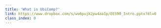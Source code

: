 ```yaml
---
title: 'What is UbiComp?'
link: https://www.dropbox.com/s/wu6pujk2pw4aa1p/EE590_Intro.pptx?dl=0
class_index: 0
---
```


